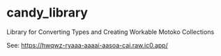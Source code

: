 # candy_library
Library for Converting Types and Creating Workable Motoko Collections

See: https://hwqwz-ryaaa-aaaai-aasoa-cai.raw.ic0.app/
